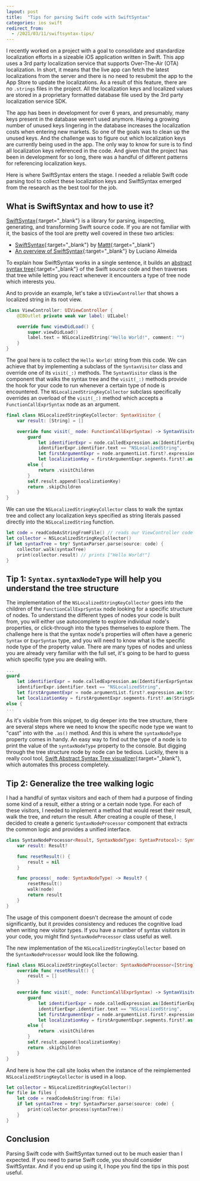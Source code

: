 ```yaml
---
layout: post
title:  "Tips for parsing Swift code with SwiftSyntax"
categories: ios swift
redirect_from:
  - /2021/03/11/swiftsyntax-tips/
---
```


I recently worked on a project with a goal to consolidate and standardize localization efforts in a sizeable iOS application written in Swift. This app uses a 3rd party localization service that supports Over-The-Air (OTA) localization. In short, it means that the live app can fetch the latest localizations from the server and there is no need to resubmit the app to the App Store to update the localizations. As a result of this feature, there are no `.strings` files in the project. All the localization keys and localized values are stored in a proprietary formatted database file used by the 3rd party localization service SDK.

The app has been in development for over 6 years, and presumably, many keys present in the database weren’t used anymore. Having a growing number of unused keys lingering in the database increases the localization costs when entering new markets. So one of the goals was to clean up the unused keys. And the challenge was to figure out which localization keys are currently being used in the app. The only way to know for sure is to find all localization keys referenced in the code. And given that the project has been in development for so long, there was a handful of different patterns for referencing localization keys.

Here is where SwiftSyntax enters the stage. I needed a reliable Swift code parsing tool to collect these localization keys and SwiftSyntax emerged from the research as the best tool for the job.

What is SwiftSyntax and how to use it?
--------------------------------------

 [SwiftSyntax](https://github.com/apple/swift-syntax){:target="_blank"}<!-- markup clean_ --> is a library for parsing, inspecting, generating, and transforming Swift source code. If you are not familiar with it, the basics of the tool are pretty well covered in these two articles:
* [Swift​Syntax](https://nshipster.com/swiftsyntax/){:target="_blank"}<!-- markup clean_ --> by [Mattt](https://twitter.com/mattt){:target="_blank"}<!-- markup clean_ -->
* [An overview of SwiftSyntax](https://medium.com/@lucianoalmeida1/an-overview-of-swiftsyntax-cf1ae6d53494){:target="_blank"}<!-- markup clean_ --> by Luciano Almeida

To explain how SwiftSyntax works in a single sentence, it builds an [abstract syntax tree](https://en.wikipedia.org/wiki/Abstract_syntax_tree){:target="_blank"}<!-- markup clean_ --> of the Swift source code and then traverses that tree while letting you react whenever it encounters a type of tree node which interests you.

And to provide an example, let's take a `UIViewController` that shows a localized string in its root view.

```swift
class ViewController: UIViewController {
    @IBOutlet private weak var label: UILabel!

    override func viewDidLoad() {
        super.viewDidLoad()
        label.text = NSLocalizedString("Hello World!", comment: "")
    }
}
```

The goal here is to collect the `Hello World!` string from this code. We can achieve that by implementing a subclass of the `SyntaxVisitor` class and override one of its `visit(_:)` methods. The `SyntaxVisitor` class is the component that walks the syntax tree and the `visit(_:)` methods provide the hook for your code to run whenever a certain type of node is encountered. The `NSLocalizedStringKeyCollector` subclass specifically overrides an overload of the `visit(_:)` method which accepts a `FunctionCallExprSyntax` node as an argument.

```swift
final class NSLocalizedStringKeyCollector: SyntaxVisitor {
    var result: [String] = []

    override func visit(_ node: FunctionCallExprSyntax) -> SyntaxVisitorContinueKind {
        guard
            let identifierExpr = node.calledExpression.as(IdentifierExprSyntax.self),
            identifierExpr.identifier.text == "NSLocalizedString",
            let firstArgumentExpr = node.argumentList.first?.expression.as(StringLiteralExprSyntax.self),
            let localizationKey = firstArgumentExpr.segments.first?.as(StringSegmentSyntax.self)?.description
        else {
            return .visitChildren
        }
        self.result.append(localizationKey)
        return .skipChildren
    }
}
```

We can use the `NSLocalizedStringKeyCollector` class to walk the syntax tree and collect any localization keys specified as string literals passed directly into the `NSLocalizedString` function.

```swift
let code = readCodeAsStringFromFile() // reads our ViewController code from a swift file
let collector = NSLocalizedStringKeyCollector()
if let syntaxTree = try? SyntaxParser.parse(source: code) {
    collector.walk(syntaxTree)
    print(collector.result) // prints ["Hello World!"]
}
```

Tip 1: `Syntax.syntaxNodeType` will help you understand the tree structure
--------------------------------------------------------------------------------

The implementation of the `NSLocalizedStringKeyCollector` goes into the children of the `FunctionCallExprSyntax` node looking for a specific structure of nodes. To understand the different types of nodes your code is built from, you will either use autocomplete to explore individual node's properties, or click-through into the types themselves to explore them. The challenge here is that the syntax node's properties will often have a generic `Syntax` or `ExprSyntax` type, and you will need to know what is the specific node type of the property value. There are many types of nodes and unless you are already very familiar with the full set, it's going to be hard to guess which specific type you are dealing with.

```swift
...
guard
    let identifierExpr = node.calledExpression.as(IdentifierExprSyntax.self),
    identifierExpr.identifier.text == "NSLocalizedString",
    let firstArgumentExpr = node.argumentList.first?.expression.as(StringLiteralExprSyntax.self),
    let localizationKey = firstArgumentExpr.segments.first?.as(StringSegmentSyntax.self)?.description
else {
...
```

As it's visible from this snippet, to dig deeper into the tree structure, there are several steps where we need to know the specific node type we want to "cast" into with the `.as()` method. And this is where the `syntaxNodeType` property comes in handy. An easy way to find out the type of a node is to print the value of the `syntaxNodeType` property to the console. But digging through the tree structure node by node can be tedious. Luckily, there is a really cool tool, [Swift Abstract Syntax Tree visualizer](https://swift-ast-explorer.com/){:target="_blank"}<!-- markup clean_ -->, which automates this process completely.

Tip 2: Generalize the tree walking logic
----------------------------------------

I had a handful of syntax visitors and each of them had a purpose of finding some kind of a result, either a string or a certain node type. For each of these visitors, I needed to implement a method that would reset their result, walk the tree, and return the result. After creating a couple of these, I decided to create a generic `SyntaxNodeProcessor` component that extracts the common logic and provides a unified interface.

```swift
class SyntaxNodeProcessor<Result, SyntaxNodeType: SyntaxProtocol>: SyntaxVisitor {
    var result: Result?

    func resetResult() {
        result = nil
    }

    func process(_ node: SyntaxNodeType) -> Result? {
        resetResult()
        walk(node)
        return result
    }
}
```

The usage of this component doesn't decrease the amount of code significantly, but it provides consistency and reduces the cognitive load when writing new visitor types. If you have a number of syntax visitors in your code, you might find `SyntaxNodeProcessor` class useful as well.

The new implementation of the `NSLocalizedStringKeyCollector` based on the `SyntaxNodeProcessor` would look like the following.

```swift
final class NSLocalizedStringKeyCollector: SyntaxNodeProcessor<[String], SourceFileSyntax> {
    override func resetResult() {
        result = []
    }

    override func visit(_ node: FunctionCallExprSyntax) -> SyntaxVisitorContinueKind {
        guard
            let identifierExpr = node.calledExpression.as(IdentifierExprSyntax.self),
            identifierExpr.identifier.text == "NSLocalizedString",
            let firstArgumentExpr = node.argumentList.first?.expression.as(StringLiteralExprSyntax.self),
            let localizationKey = firstArgumentExpr.segments.first?.as(StringSegmentSyntax.self)?.description
        else {
            return .visitChildren
        }
        self.result.append(localizationKey)
        return .skipChildren
    }
}
```

And here is how the call site looks when the instance of the reimplemented `NSLocalizedStringKeyCollector` is used in a loop.

```swift
let collector = NSLocalizedStringKeyCollector()
for file in files {
    let code = readCodeAsString(from: file)
    if let syntaxTree = try? SyntaxParser.parse(source: code) {
        print(collector.process(syntaxTree))
    }
}
```

Conclusion
-------
Parsing Swift code with SwiftSyntax turned out to be much easier than I expected. If you need to parse Swift code, you should consider SwiftSyntax. And if you end up using it, I hope you find the tips in this post useful.



